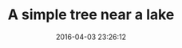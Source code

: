 ---
layout: default
date:   2016-04-03 23:26:12
photo: 	1473362100.jpg
location_text: Postdam, Germany
title: A simple tree near a lake
caption: On a bike trip around Berlin, I took this picture South of Postdam, another city nearby. That day we drove about 110km!
---
